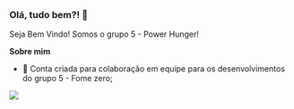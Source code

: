 <br />

### Olá, tudo bem?! 👋

Seja Bem Vindo! Somos o grupo 5 - Power Hunger!

**Sobre mim**

- 💼 Conta criada para colaboração em equipe para os desenvolvimentos do grupo 5 - Fome zero;

<div> 
  <a href = "mailto:ioasysgrupo5@gmail.com"><img src="https://img.shields.io/badge/-Gmail-%23333?style=for-the-badge&logo=gmail&logoColor=white" target="_blank"></a>
</div>
